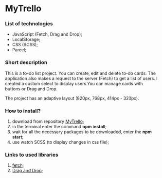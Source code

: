 # MyTrello

### List of technologies
- JavaScript (Fetch, Drag and Drop);
- LocalStorage;
- CSS (SCSS);
- Parcel;
### Short description

This is a to-do list project. You can create, edit and delete to-do cards. The application also makes a request to the server (Fetch) to get a list of users. I created a custom select to display users.You can manage cards with buttons or Drag and Drop.

The project has an adaptive layout (820px, 768px, 414px - 320px).

### How to install? 
1. download from repository [MyTrello](https://github.com/VictoriaRus/MyTrello.git);
2. in the terminal enter the command **npm install**;
3. wait for all the necessary packages to be downloaded, enter the **npm start**;
4. use watch SCSS (to display changes in css file);

### Links to used libraries
1. [fetch](https://developer.mozilla.org/ru/docs/Web/API/Fetch_API/Using_Fetch);
2. [Drag and Drop](https://developer.mozilla.org/en-US/docs/Web/API/HTML_Drag_and_Drop_API);